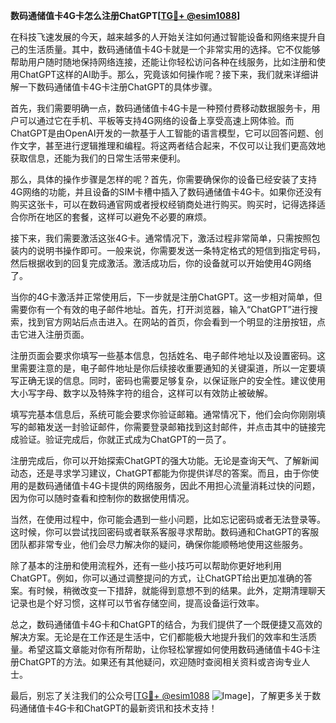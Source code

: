 **数码通储值卡4G卡怎么注册ChatGPT[[TG💪+ @esim1088](https://t.me/s/esim1088)]**

在科技飞速发展的今天，越来越多的人开始关注如何通过智能设备和网络来提升自己的生活质量。其中，数码通储值卡4G卡就是一个非常实用的选择。它不仅能够帮助用户随时随地保持网络连接，还能让你轻松访问各种在线服务，比如注册和使用ChatGPT这样的AI助手。那么，究竟该如何操作呢？接下来，我们就来详细讲解一下数码通储值卡4G卡注册ChatGPT的具体步骤。

首先，我们需要明确一点，数码通储值卡4G卡是一种预付费移动数据服务卡，用户可以通过它在手机、平板等支持4G网络的设备上享受高速上网体验。而ChatGPT是由OpenAI开发的一款基于人工智能的语言模型，它可以回答问题、创作文字，甚至进行逻辑推理和编程。将这两者结合起来，不仅可以让我们更高效地获取信息，还能为我们的日常生活带来便利。

那么，具体的操作步骤是怎样的呢？首先，你需要确保你的设备已经安装了支持4G网络的功能，并且设备的SIM卡槽中插入了数码通储值卡4G卡。如果你还没有购买这张卡，可以在数码通官网或者授权经销商处进行购买。购买时，记得选择适合你所在地区的套餐，这样可以避免不必要的麻烦。

接下来，我们需要激活这张4G卡。通常情况下，激活过程非常简单，只需按照包装内的说明书操作即可。一般来说，你需要发送一条特定格式的短信到指定号码，然后根据收到的回复完成激活。激活成功后，你的设备就可以开始使用4G网络了。

当你的4G卡激活并正常使用后，下一步就是注册ChatGPT。这一步相对简单，但需要你有一个有效的电子邮件地址。首先，打开浏览器，输入“ChatGPT”进行搜索，找到官方网站后点击进入。在网站的首页，你会看到一个明显的注册按钮，点击它进入注册页面。

注册页面会要求你填写一些基本信息，包括姓名、电子邮件地址以及设置密码。这里需要注意的是，电子邮件地址是你后续接收重要通知的关键渠道，所以一定要填写正确无误的信息。同时，密码也需要足够复杂，以保证账户的安全性。建议使用大小写字母、数字以及特殊字符的组合，这样可以有效防止被破解。

填写完基本信息后，系统可能会要求你验证邮箱。通常情况下，他们会向你刚刚填写的邮箱发送一封验证邮件，你需要登录邮箱找到这封邮件，并点击其中的链接完成验证。验证完成后，你就正式成为ChatGPT的一员了。

注册完成后，你可以开始探索ChatGPT的强大功能。无论是查询天气、了解新闻动态，还是寻求学习建议，ChatGPT都能为你提供详尽的答案。而且，由于你使用的是数码通储值卡4G卡提供的网络服务，因此不用担心流量消耗过快的问题，因为你可以随时查看和控制你的数据使用情况。

当然，在使用过程中，你可能会遇到一些小问题，比如忘记密码或者无法登录等。这时候，你可以尝试找回密码或者联系客服寻求帮助。数码通和ChatGPT的客服团队都非常专业，他们会尽力解决你的疑问，确保你能顺畅地使用这些服务。

除了基本的注册和使用流程外，还有一些小技巧可以帮助你更好地利用ChatGPT。例如，你可以通过调整提问的方式，让ChatGPT给出更加准确的答案。有时候，稍微改变一下措辞，就能得到意想不到的结果。此外，定期清理聊天记录也是个好习惯，这样可以节省存储空间，提高设备运行效率。

总之，数码通储值卡4G卡和ChatGPT的结合，为我们提供了一个既便捷又高效的解决方案。无论是在工作还是生活中，它们都能极大地提升我们的效率和生活质量。希望这篇文章能对你有所帮助，让你轻松掌握如何使用数码通储值卡4G卡注册ChatGPT的方法。如果还有其他疑问，欢迎随时查阅相关资料或咨询专业人士。

最后，别忘了关注我们的公众号[[TG💪+ @esim1088](https://t.me/s/esim1088) ![Image](https://i.postimg.cc/4NQfJmqS/Snipaste-2025-05-13-00-14-12.png)]，了解更多关于数码通储值卡4G卡和ChatGPT的最新资讯和技术支持！